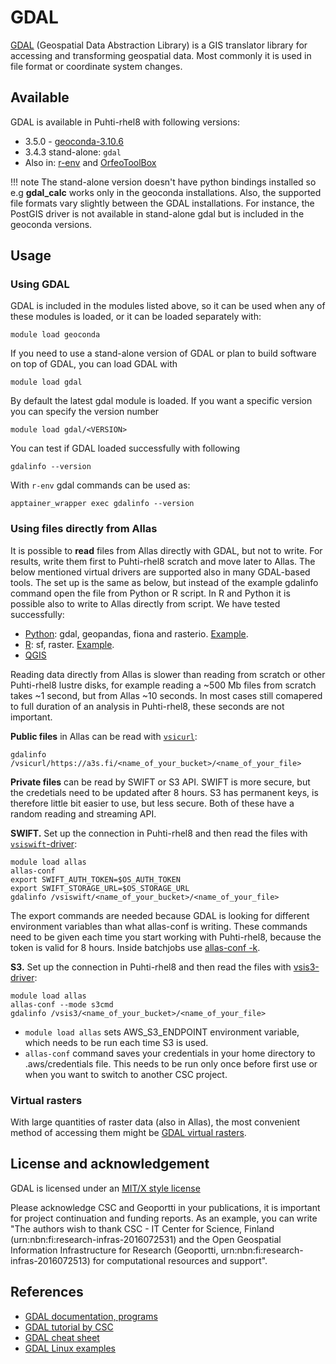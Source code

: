 # GDAL

[GDAL](https://gdal.org/) (Geospatial Data Abstraction Library) is a GIS translator library for accessing and transforming geospatial data. Most commonly it is used in file format or coordinate system changes. 

## Available

GDAL is available in Puhti-rhel8 with following versions:

* 3.5.0 - [geoconda-3.10.6](geoconda.md)
* 3.4.3 stand-alone: `gdal`
* Also in: [r-env](r-env-for-gis.md#gdal-and-saga-gis-support) and [OrfeoToolBox](otb.md)

!!! note
    The stand-alone version doesn't have python bindings installed so e.g __gdal_calc__ works only in the geoconda installations. Also, the supported file formats vary slightly between the GDAL installations. For instance, the PostGIS driver is not available in stand-alone gdal but is included in the geoconda versions.

## Usage

### Using GDAL

GDAL is included in the modules listed above, so it can be used when any of these modules is loaded, or it can be loaded separately with:

`module load geoconda`

If you need to use a stand-alone version of GDAL or plan to build software on top of GDAL, you can load GDAL with

`module load gdal`

By default the latest gdal module is loaded. If you want a specific version you can specify the version number

`module load gdal/<VERSION>`

You can test if GDAL loaded successfully with following

`gdalinfo --version`

With `r-env` gdal commands can be used as:

`apptainer_wrapper exec gdalinfo --version`


### Using files directly from Allas

It is possible to __read__ files from Allas directly with GDAL, but not to write. For results, write them first to Puhti-rhel8 scratch and move later to Allas. The below mentioned virtual drivers are supported also in many GDAL-based tools. The set up is the same as below, but instead of the example gdalinfo command open the file from Python or R script. In R and Python it is possible also to write to Allas directly from script. We have tested successfully: 

 * [Python](geoconda.md): gdal, geopandas, fiona and rasterio. [Example](https://github.com/csc-training/geocomputing/blob/master/python/allas/working_with_allas_from_Python_S3.py). 
 * [R](r-env-for-gis.md): sf, raster. [Example](https://github.com/csc-training/geocomputing/blob/master/R/allas/working_with_allas_from_R_S3.R). 
 * [QGIS](qgis.md)

Reading data directly from Allas is slower than reading from scratch or other Puhti-rhel8 lustre disks, for example reading a ~500 Mb files from scratch takes ~1 second, but from Allas ~10 seconds. In most cases still comapered to full duration of an analysis in Puhti-rhel8, these seconds are not important.

__Public files__ in Allas can be read with [`vsicurl`](https://gdal.org/user/virtual_file_systems.html#vsicurl):  
```
gdalinfo /vsicurl/https://a3s.fi/<name_of_your_bucket>/<name_of_your_file>
```

__Private files__ can be read by SWIFT or S3 API. SWIFT is more secure, but the credetials need to be updated after 8 hours. S3 has permanent keys, is therefore little bit easier to use, but less secure. Both of these have a random reading and streaming API.

__SWIFT.__ Set up the connection in Puhti-rhel8 and then read the files  with [`vsiswift`-driver](https://gdal.org/user/virtual_file_systems.html#vsiswift-openstack-swift-object-storage-random-reading):

```
module load allas
allas-conf
export SWIFT_AUTH_TOKEN=$OS_AUTH_TOKEN 
export SWIFT_STORAGE_URL=$OS_STORAGE_URL
gdalinfo /vsiswift/<name_of_your_bucket>/<name_of_your_file>
```

The export commands are needed because GDAL is looking for different environment variables than what allas-conf is writing. These commands need to be given each time you start working with Puhti-rhel8, because the token is valid for 8 hours. Inside batchjobs use [allas-conf -k](../data/Allas/allas_batchjobs.md).

__S3.__ 
Set up the connection in Puhti-rhel8 and then read the files with [vsis3-driver](https://gdal.org/user/virtual_file_systems.html#vsis3-aws-s3-files-random-reading):
```
module load allas
allas-conf --mode s3cmd
gdalinfo /vsis3/<name_of_your_bucket>/<name_of_your_file>
```

* `module load allas` sets AWS_S3_ENDPOINT environment variable, which needs to be run each time S3 is used.
* `allas-conf` command saves your credentials in your home directory to .aws/credentials file. This needs to be run only once before first use or when you want to switch to another CSC project.


### Virtual rasters

With large quantities of raster data (also in Allas), the most convenient method of accessing them might be [GDAL virtual rasters](../support/tutorials/gis/virtual-rasters.md). 

## License and acknowledgement

GDAL is licensed under an [MIT/X style license](https://gdal.org/license.html)

Please acknowledge CSC and Geoportti in your publications, it is important for project continuation and funding reports.
As an example, you can write "The authors wish to thank CSC - IT Center for Science, Finland (urn:nbn:fi:research-infras-2016072531) and the Open Geospatial Information Infrastructure for Research (Geoportti, urn:nbn:fi:research-infras-2016072513) for computational resources and support".

## References

* [GDAL documentation, programs](https://gdal.org/programs/index.html)
* [GDAL tutorial by CSC](../support/tutorials/gis/gdal.md)
* [GDAL cheat sheet](https://github.com/dwtkns/gdal-cheat-sheet)
* [GDAL Linux examples](https://github.com/clhenrick/shell_scripts)
